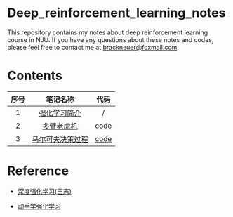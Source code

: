 # Deep_reinforcement_learning_notes

This repository contains my notes about deep reinforcement learning course in NJU. If you have any questions about these notes and codes, please feel free to contact me at brackneuer@foxmail.com.

# Contents

| 序号 |                       笔记名称                        |                  代码                  |
| :--: | :---------------------------------------------------: | :------------------------------------: |
|  1   |     [强化学习简介](./笔记/第一节_强化学习简介.md)     |                   /                    |
|  2   |       [多臂老虎机](./笔记/第二节_多臂老虎机.md)       |    [code](./代码/第二节_多臂老虎机)    |
|  3   | [马尔可夫决策过程](./笔记/第三节_马尔可夫决策过程.md) | [code](./代码/第三节_马尔可夫决策过程) |

# Reference

- [深度强化学习(王志)](https://heyuanmingong.github.io/teaching.html)

- [动手学强化学习](https://hrl.boyuai.com/chapter/intro)
